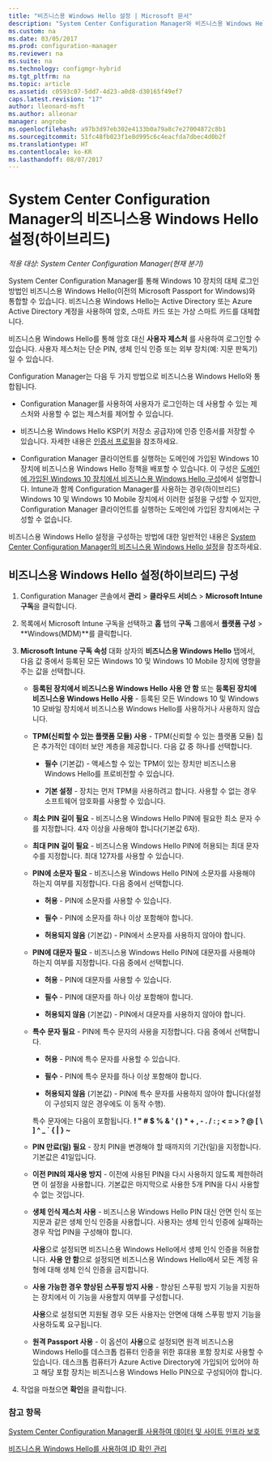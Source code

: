 ```yaml
---
title: "비즈니스용 Windows Hello 설정 | Microsoft 문서"
description: "System Center Configuration Manager와 비즈니스용 Windows Hello를 통합하는 방법을 알아봅니다."
ms.custom: na
ms.date: 03/05/2017
ms.prod: configuration-manager
ms.reviewer: na
ms.suite: na
ms.technology: configmgr-hybrid
ms.tgt_pltfrm: na
ms.topic: article
ms.assetid: c0593c07-5dd7-4d23-a0d8-d30165f49ef7
caps.latest.revision: "17"
author: lleonard-msft
ms.author: alleonar
manager: angrobe
ms.openlocfilehash: a97b3d97eb302e4133b0a79a8c7e27004872c8b1
ms.sourcegitcommit: 51fc48fb023f1e8d995c6c4eacfda7dbec4d0b2f
ms.translationtype: HT
ms.contentlocale: ko-KR
ms.lasthandoff: 08/07/2017
---
```

# <a name="windows-hello-for-business-settings-in-system-center-configuration-manager-hybrid"></a>System Center Configuration Manager의 비즈니스용 Windows Hello 설정(하이브리드)

*적용 대상: System Center Configuration Manager(현재 분기)*

System Center Configuration Manager를 통해 Windows 10 장치의 대체 로그인 방법인 비즈니스용 Windows Hello(이전의 Microsoft Passport for Windows)와 통합할 수 있습니다. 비즈니스용 Windows Hello는 Active Directory 또는 Azure Active Directory 계정을 사용하여 암호, 스마트 카드 또는 가상 스마트 카드를 대체합니다.  

비즈니스용 Windows Hello를 통해 암호 대신 **사용자 제스처** 를 사용하여 로그인할 수 있습니다. 사용자 제스처는 단순 PIN, 생체 인식 인증 또는 외부 장치(예: 지문 판독기)일 수 있습니다.  

 Configuration Manager는 다음 두 가지 방법으로 비즈니스용 Windows Hello와 통합됩니다.  

-   Configuration Manager를 사용하여 사용자가 로그인하는 데 사용할 수 있는 제스처와 사용할 수 없는 제스처를 제어할 수 있습니다.  

-   비즈니스용 Windows Hello KSP(키 저장소 공급자)에 인증 인증서를 저장할 수 있습니다. 자세한 내용은 [인증서 프로필](create-pfx-certificate-profiles.md)을 참조하세요.  

- Configuration Manager 클라이언트를 실행하는 도메인에 가입된 Windows 10 장치에 비즈니스용 Windows Hello 정책을 배포할 수 있습니다. 이 구성은 [도메인에 가입된 Windows 10 장치에서 비즈니스용 Windows Hello 구성](../../protect/deploy-use/windows-hello-for-business-settings.md#configure-windows-hello-for-business-on-domain-joined-windows-10-devices)에서 설명합니다. Intune과 함께 Configuration Manager를 사용하는 경우(하이브리드) Windows 10 및 Windows 10 Mobile 장치에서 이러한 설정을 구성할 수 있지만, Configuration Manager 클라이언트를 실행하는 도메인에 가입된 장치에서는 구성할 수 없습니다.   

비즈니스용 Windows Hello 설정을 구성하는 방법에 대한 일반적인 내용은 [System Center Configuration Manager의 비즈니스용 Windows Hello 설정](../../protect/deploy-use/windows-hello-for-business-settings.md)을 참조하세요.

## <a name="configure-windows-hello-for-business-settings-hybrid"></a>비즈니스용 Windows Hello 설정(하이브리드) 구성  

1.  Configuration Manager 콘솔에서 **관리** > **클라우드 서비스** > **Microsoft Intune 구독**을 클릭합니다.  

3.  목록에서 Microsoft Intune 구독을 선택하고 **홈** 탭의 **구독** 그룹에서 **플랫폼 구성** > **Windows(MDM)**를 클릭합니다.  

4.  **Microsoft Intune 구독 속성** 대화 상자의 **비즈니스용 Windows Hello** 탭에서, 다음 값 중에서 등록된 모든 Windows 10 및 Windows 10 Mobile 장치에 영향을 주는 값을 선택합니다.  

    -   **등록된 장치에서 비즈니스용 Windows Hello 사용 안 함** 또는 **등록된 장치에 비즈니스용 Windows Hello 사용** - 등록된 모든 Windows 10 및 Windows 10 모바일 장치에서 비즈니스용 Windows Hello를 사용하거나 사용하지 않습니다.  

    -   **TPM(신뢰할 수 있는 플랫폼 모듈) 사용** - TPM(신뢰할 수 있는 플랫폼 모듈) 칩은 추가적인 데이터 보안 계층을 제공합니다. 다음 값 중 하나를 선택합니다.  

        -   **필수** (기본값) - 액세스할 수 있는 TPM이 있는 장치만 비즈니스용 Windows Hello를 프로비전할 수 있습니다.  

        -   **기본 설정** - 장치는 먼저 TPM을 사용하려고 합니다. 사용할 수 없는 경우 소프트웨어 암호화를 사용할 수 있습니다.  

    -   **최소 PIN 길이 필요** - 비즈니스용 Windows Hello PIN에 필요한 최소 문자 수를 지정합니다. 4자 이상을 사용해야 합니다(기본값 6자).  

    -   **최대 PIN 길이 필요** - 비즈니스용 Windows Hello PIN에 허용되는 최대 문자 수를 지정합니다. 최대 127자를 사용할 수 있습니다.  

    -   **PIN에 소문자 필요** - 비즈니스용 Windows Hello PIN에 소문자를 사용해야 하는지 여부를 지정합니다. 다음 중에서 선택합니다.  

        -   **허용** - PIN에 소문자를 사용할 수 있습니다.  

        -   **필수** - PIN에 소문자를 하나 이상 포함해야 합니다.  

        -   **허용되지 않음** (기본값) - PIN에서 소문자를 사용하지 않아야 합니다.  

    -   **PIN에 대문자 필요** - 비즈니스용 Windows Hello PIN에 대문자를 사용해야 하는지 여부를 지정합니다. 다음 중에서 선택합니다.  

        -   **허용** - PIN에 대문자를 사용할 수 있습니다.  

        -   **필수** - PIN에 대문자를 하나 이상 포함해야 합니다.  

        -   **허용되지 않음** (기본값) - PIN에서 대문자를 사용하지 않아야 합니다.  

    -   **특수 문자 필요** - PIN에 특수 문자의 사용을 지정합니다. 다음 중에서 선택합니다.  

        -   **허용** - PIN에 특수 문자를 사용할 수 있습니다.  

        -   **필수** - PIN에 특수 문자를 하나 이상 포함해야 합니다.  

        -   **허용되지 않음** (기본값) - PIN에 특수 문자를 사용하지 않아야 합니다(설정이 구성되지 않은 경우에도 이 동작 수행).  

         특수 문자에는 다음이 포함됩니다. **! " # $ % & ' ( ) \* + , - . / : ; < = > ? @ [ \ ] ^ _ ` { &#124; } ~**  

    -   **PIN 만료(일) 필요** - 장치 PIN을 변경해야 할 때까지의 기간(일)을 지정합니다. 기본값은 41일입니다.  

    -   **이전 PIN의 재사용 방지** - 이전에 사용된 PIN을 다시 사용하지 않도록 제한하려면 이 설정을 사용합니다. 기본값은 마지막으로 사용한 5개 PIN을 다시 사용할 수 없는 것입니다.  

    -   **생체 인식 제스처 사용** - 비즈니스용 Windows Hello PIN 대신 안면 인식 또는 지문과 같은 생체 인식 인증을 사용합니다. 사용자는 생체 인식 인증에 실패하는 경우 작업 PIN을 구성해야 합니다.  

         **사용**으로 설정되면 비즈니스용 Windows Hello에서 생체 인식 인증을 허용합니다.  **사용 안 함**으로 설정되면 비즈니스용 Windows Hello에서 모든 계정 유형에 대해 생체 인식 인증을 금지합니다.  

    -   **사용 가능한 경우 향상된 스푸핑 방지 사용** - 향상된 스푸핑 방지 기능을 지원하는 장치에서 이 기능을 사용할지 여부를 구성합니다.  

         **사용**으로 설정되면 지원될 경우 모든 사용자는 안면에 대해 스푸핑 방지 기능을 사용하도록 요구됩니다.  

    -   **원격 Passport 사용** - 이 옵션이 **사용**으로 설정되면 원격 비즈니스용 Windows Hello를 데스크톱 컴퓨터 인증을 위한 휴대용 포함 장치로 사용할 수 있습니다. 데스크톱 컴퓨터가 Azure Active Directory에 가입되어 있어야 하고 해당 포함 장치는 비즈니스용 Windows Hello PIN으로 구성되어야 합니다.  

5.  작업을 마쳤으면 **확인**을 클릭합니다.  

### <a name="see-also"></a>참고 항목  
 [System Center Configuration Manager를 사용하여 데이터 및 사이트 인프라 보호](../../protect/understand/protect-data-and-site-infrastructure.md)

 [비즈니스용 Windows Hello를 사용하여 ID 확인 관리](https://technet.microsoft.com/itpro/windows/keep-secure/manage-identity-verification-using-microsoft-passport)  
